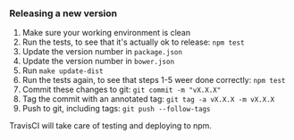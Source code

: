 ### Releasing a new version

1. Make sure your working environment is clean
2. Run the tests, to see that it's actually ok to release: `npm test`
3. Update the version number in `package.json`
4. Update the version number in `bower.json`
5. Run `make update-dist`
6. Run the tests again, to see that steps 1-5 weer done correctly: `npm test`
7. Commit these changes to git: `git commit -m "vX.X.X"`
8. Tag the commit with an annotated tag: `git tag -a vX.X.X -m vX.X.X`
9. Push to git, including tags: `git push --follow-tags`

TravisCI will take care of testing and deploying to npm.
